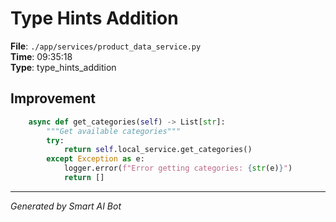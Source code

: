 # Type Hints Addition

**File**: `./app/services/product_data_service.py`  
**Time**: 09:35:18  
**Type**: type_hints_addition

## Improvement

```python
    async def get_categories(self) -> List[str]:
        """Get available categories"""
        try:
            return self.local_service.get_categories()
        except Exception as e:
            logger.error(f"Error getting categories: {str(e)}")
            return []
```

---
*Generated by Smart AI Bot*

